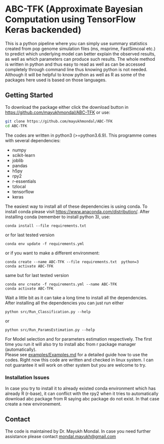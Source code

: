 # ABC-TFK (Approximate Bayesian Computation using TensorFlow Keras backended)
This is a python pipeline where you can simply use summary statistics created from pop genome simulation files (ms, msprime, FastSimcoal etc.) to predict which underlying model can better explain the observed results, as well as which parameters can produce such results. The whole method is written in python and thus easy to read as well as can be accessed completely through command line thus knowing python is not needed. Although it will be helpful to know python as well as R as some of the packages here used is based on those languages.  

## Getting Started
To download the package either click the download button in <https://github.com/mayukhmondal/ABC-TFK> or use:
```bash
git clone https://github.com/mayukhmondal/ABC-TFK
cd ABC-TFK
```
The codes are written in python3 (>=python3.6.9). This programme comes with several dependencies:

- numpy
- scikit-learn
- joblib
- pandas
- h5py
- rpy2
- r-essentials
- tzlocal
- tensorflow
- keras

The easiest way to install all of these dependencies is using conda. To install conda please visit <https://www.anaconda.com/distribution/>. After installing conda (remember to install python 3), use:
```shell script
conda install --file requirements.txt
```
or for last tested version 
```shell script
conda env update -f requirements.yml
```
or if you want to make a different environment:
```shell script
conda create --name ABC-TFK --file requirements.txt  python=3
conda activate ABC-TFK
```
same but for last tested version
```shell script
conda env create -f requirements.yml --name ABC-TFK
conda activate ABC-TFK
```
Wait a little bit as it can take a long time to install all the dependencies.  
After installing all the dependencies you can just run either
```
python src/Run_Classification.py --help
```
or 
```
python src/Run_ParamsEstimation.py --help
```

For Model selection and for parameters estimation respectively. The first time you run it will also try to install abc from r package manager (automatically).   
Please see [examples/Examples.md](examples/Examples.md) for a detailed guide how to use the codes.
Right now this code are written and checked in linux system. I can not guarantee it will work on other system but you are welcome to try. 
### Installation Issues 
In case you try to install it to already existed conda environment which has already R (r-base), it can conflict with the rpy2 when it tries to automatically download abc package from R saying abc package do not exist. In that case create a new environement. 
## Contact 
The code is maintained by Dr. Mayukh Mondal. In case you need further assistance please contact <mondal.mayukh@gmail.com>
